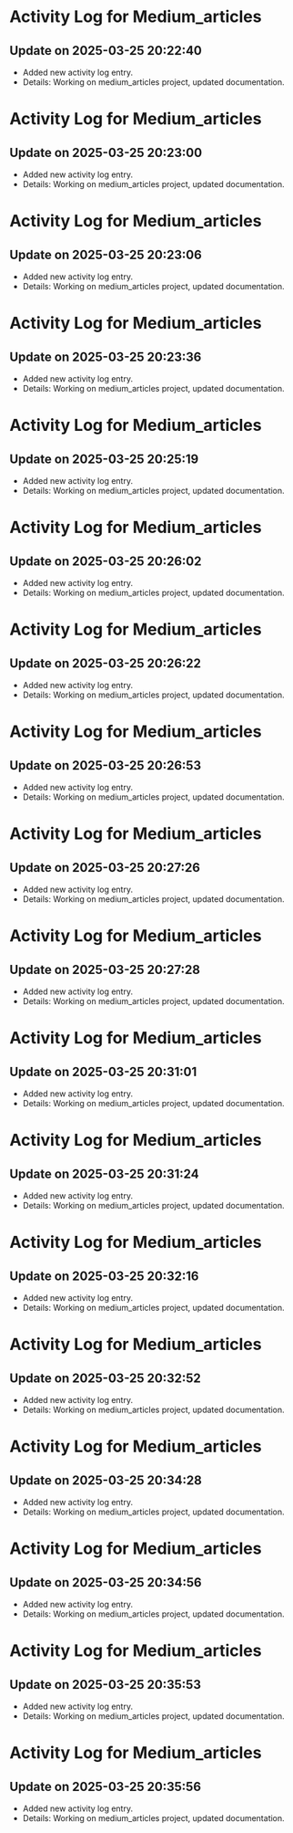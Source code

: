 # Activity Log for Medium_articles

## Update on 2025-03-25 20:22:40
- Added new activity log entry.
- Details: Working on medium_articles project, updated documentation.

# Activity Log for Medium_articles

## Update on 2025-03-25 20:23:00
- Added new activity log entry.
- Details: Working on medium_articles project, updated documentation.

# Activity Log for Medium_articles

## Update on 2025-03-25 20:23:06
- Added new activity log entry.
- Details: Working on medium_articles project, updated documentation.

# Activity Log for Medium_articles

## Update on 2025-03-25 20:23:36
- Added new activity log entry.
- Details: Working on medium_articles project, updated documentation.

# Activity Log for Medium_articles

## Update on 2025-03-25 20:25:19
- Added new activity log entry.
- Details: Working on medium_articles project, updated documentation.

# Activity Log for Medium_articles

## Update on 2025-03-25 20:26:02
- Added new activity log entry.
- Details: Working on medium_articles project, updated documentation.

# Activity Log for Medium_articles

## Update on 2025-03-25 20:26:22
- Added new activity log entry.
- Details: Working on medium_articles project, updated documentation.

# Activity Log for Medium_articles

## Update on 2025-03-25 20:26:53
- Added new activity log entry.
- Details: Working on medium_articles project, updated documentation.

# Activity Log for Medium_articles

## Update on 2025-03-25 20:27:26
- Added new activity log entry.
- Details: Working on medium_articles project, updated documentation.

# Activity Log for Medium_articles

## Update on 2025-03-25 20:27:28
- Added new activity log entry.
- Details: Working on medium_articles project, updated documentation.

# Activity Log for Medium_articles

## Update on 2025-03-25 20:31:01
- Added new activity log entry.
- Details: Working on medium_articles project, updated documentation.

# Activity Log for Medium_articles

## Update on 2025-03-25 20:31:24
- Added new activity log entry.
- Details: Working on medium_articles project, updated documentation.

# Activity Log for Medium_articles

## Update on 2025-03-25 20:32:16
- Added new activity log entry.
- Details: Working on medium_articles project, updated documentation.

# Activity Log for Medium_articles

## Update on 2025-03-25 20:32:52
- Added new activity log entry.
- Details: Working on medium_articles project, updated documentation.

# Activity Log for Medium_articles

## Update on 2025-03-25 20:34:28
- Added new activity log entry.
- Details: Working on medium_articles project, updated documentation.

# Activity Log for Medium_articles

## Update on 2025-03-25 20:34:56
- Added new activity log entry.
- Details: Working on medium_articles project, updated documentation.

# Activity Log for Medium_articles

## Update on 2025-03-25 20:35:53
- Added new activity log entry.
- Details: Working on medium_articles project, updated documentation.

# Activity Log for Medium_articles

## Update on 2025-03-25 20:35:56
- Added new activity log entry.
- Details: Working on medium_articles project, updated documentation.

